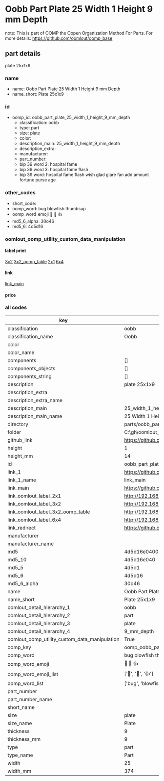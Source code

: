 # Oobb Part Plate 25 Width 1 Height 9 mm Depth  

note: This is part of OOMP the Oopen Organization Method For Parts. For more details: https://github.com/oomlout/oomp_base

##  part details
  



plate 25x1x9



### name
* name: Oobb Part Plate 25 Width 1 Height 9 mm Depth
* name_short: Plate 25x1x9 
### id
* oomp_id: oobb_part_plate_25_width_1_height_9_mm_depth
  * classification: oobb
  * type: part
  * size: plate
  * color: 
  * description_main: 25_width_1_height_9_mm_depth
  * description_extra: 
  * manufacturer: 
  * part_number: 
  * bip 39 word 2: hospital fame
  * bip 39 word 3: hospital fame flash
  * bip 39 word: hospital fame flash wish glad glare fan add amount fortune purse age

### other_codes
* short_code: 
* oomp_word: bug blowfish thumbsup
* oomp_word_emoji :bug: :blowfish: :thumbsup:
* md5_6_alpha: 30o46
* md5_6: 4d5d16






### oomlout_oomp_utility_custom_data_manipulation
#### label print
[3x2](http://192.168.1.245:1112/?label=oomp%2030o46)
[3x2_oomp_table](http://192.168.1.108:1112/?label=oomp%2030o46)
[2x1](http://192.168.1.242:1112/?label=oomp%2030o46)
[6x4](http://192.168.1.55:1112/?label=oomp%2030o46)    

#### link

[link_main](https://github.com/oomlout/oomlout_oobb_version_4_generated_parts/tree/main/navigation_oomp/oobb/part/plate/25_width_1_height_9_mm_depth/part)                              

#### price







### all codes 
| key | value |  
| --- | --- |  
| classification | oobb |  
| classification_name | Oobb |  
| color |  |  
| color_name |  |  
| components | [] |  
| components_objects | [] |  
| components_string | [] |  
| description | plate 25x1x9 |  
| description_extra |  |  
| description_extra_name |  |  
| description_main | 25_width_1_height_9_mm_depth |  
| description_main_name | 25 Width 1 Height 9 mm Depth |  
| directory | parts/oobb_part_plate_25_width_1_height_9_mm_depth |  
| folder | C:\gh\oomlout_oobb_version_4_generated_parts\parts\oobb_part_plate_25_width_1_height_9_mm_depth |  
| github_link | https://github.com/oomlout/oomlout_oomp_part_src/tree/main/parts/oobb_part_plate_25_width_1_height_9_mm_depth |  
| height | 1 |  
| height_mm | 14 |  
| id | oobb_part_plate_25_width_1_height_9_mm_depth |  
| link_1 | https://github.com/oomlout/oomlout_oobb_version_4_generated_parts/tree/main/navigation_oomp/oobb/part/plate/25_width_1_height_9_mm_depth/part |  
| link_1_name | link_main |  
| link_main | https://github.com/oomlout/oomlout_oobb_version_4_generated_parts/tree/main/navigation_oomp/oobb/part/plate/25_width_1_height_9_mm_depth/part |  
| link_oomlout_label_2x1 | http://192.168.1.242:1112/?label=oomp%2030o46 |  
| link_oomlout_label_3x2 | http://192.168.1.245:1112/?label=oomp%2030o46 |  
| link_oomlout_label_3x2_oomp_table | http://192.168.1.108:1112/?label=oomp%2030o46 |  
| link_oomlout_label_6x4 | http://192.168.1.55:1112/?label=oomp%2030o46 |  
| link_redirect | https://github.com/oomlout/oomlout_oobb_version_4_generated_parts/tree/main/parts/oobb_plate_25_01_09 |  
| manufacturer |  |  
| manufacturer_name |  |  
| md5 | 4d5d16e040032a598b314fc8b0d49b6f |  
| md5_10 | 4d5d16e040 |  
| md5_5 | 4d5d1 |  
| md5_6 | 4d5d16 |  
| md5_6_alpha | 30o46 |  
| name | Oobb Part Plate 25 Width 1 Height 9 mm Depth |  
| name_short | Plate 25x1x9  |  
| oomlout_detail_hierarchy_1 | oobb |  
| oomlout_detail_hierarchy_2 | part |  
| oomlout_detail_hierarchy_3 | plate |  
| oomlout_detail_hierarchy_4 | 9_mm_depth |  
| oomlout_oomp_utility_custom_data_manipulation | True |  
| oomp_key | oomp_oobb_part_plate_25_width_1_height_9_mm_depth |  
| oomp_word | bug blowfish thumbsup |  
| oomp_word_emoji | :bug: :blowfish: :thumbsup: |  
| oomp_word_emoji_list | [':bug:', ':blowfish:', ':thumbsup:'] |  
| oomp_word_list | ['bug', 'blowfish', 'thumbsup'] |  
| part_number |  |  
| part_number_name |  |  
| short_name |  |  
| size | plate |  
| size_name | Plate |  
| thickness | 9 |  
| thickness_mm | 9 |  
| type | part |  
| type_name | Part |  
| width | 25 |  
| width_mm | 374 |  
